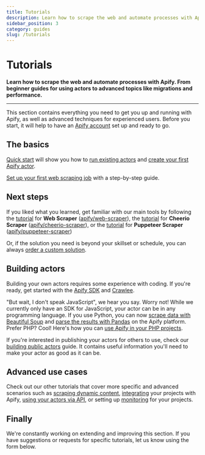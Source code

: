```yaml
---
title: Tutorials
description: Learn how to scrape the web and automate processes with Apify. From beginner guides for using actors to advanced topics like migrations and performance.
sidebar_position: 3
category: guides
slug: /tutorials
---
```


# Tutorials

**Learn how to scrape the web and automate processes with Apify. From beginner guides for using actors to advanced topics like migrations and performance.**

---

This section contains everything you need to get you up and running with Apify, as well as advanced techniques for experienced users. Before you start, it will help to have an [Apify account](https://console.apify.com) set up and ready to go.

## The basics

[Quick start](./quick_start.md) will show you how to [run existing actors](./quick_start.md) and [create your first Apify actor](./quick_start.md#create-an-actor).

[Set up your first web scraping job](/academy/apify-scrapers/getting-started) with a step-by-step guide.

## Next steps

If you liked what you learned, get familiar with our main tools by following
the [tutorial](/academy/apify-scrapers/web-scraper) for **Web Scraper** ([apify/web-scraper](https://apify.com/apify/web-scraper)),
the [tutorial](/academy/apify-scrapers/cheerio-scraper) for **Cheerio Scraper** ([apify/cheerio-scraper](https://apify.com/apify/cheerio-scraper)),
or the [tutorial](/academy/apify-scrapers/puppeteer-scraper) for **Puppeteer Scraper** ([apify/puppeteer-scraper](https://apify.com/apify/puppeteer-scraper))

Or, if the solution you need is beyond your skillset or schedule, you can always [order a custom solution](https://apify.com/custom-solutions).

## Building actors

Building your own actors requires some experience with coding. If you're ready, get started with the [Apify SDK](https://docs.apify.com/sdk/js/) and [Crawlee](https://crawlee.dev/docs/quick-start).

"But wait, I don't speak JavaScript", we hear you say. Worry not! While we currently only have an SDK for JavaScript, your actor can be in any programming language. If you use Python, you can now [scrape data with Beautiful Soup](/academy/python/scrape-data-python)
and [parse the results with Pandas](/academy/python/process-data-using-python) on the Apify platform. Prefer PHP? Cool! Here's how you can [use Apify in your PHP projects](/academy/php/using-apify-scraper-with-php).

If you're interested in publishing your actors for others to use, check our [building public actors](./building_public_actors.md) guide. It contains useful information you'll need to make your actor as good as it can be.

## Advanced use cases

Check out our other tutorials that cover more specific and advanced scenarios such as [scraping dynamic content](/academy/puppeteer-playwright/page/waiting), [integrating](../integrations/index.md) your projects with Apify, [using your actors via API](./run_actor_and_retrieve_data_via_api.md), or setting up [monitoring](../monitoring/index.md) for your projects.

## Finally

We're constantly working on extending and improving this section. If you have suggestions or requests for specific tutorials, let us know using the form below.
